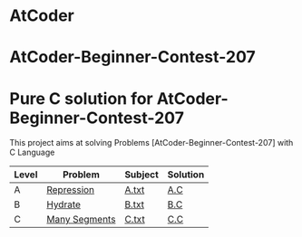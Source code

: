 # AtCoder
# AtCoder-Beginner-Contest-207
Pure C solution for AtCoder-Beginner-Contest-207
============================

This project aims at solving Problems [AtCoder-Beginner-Contest-207] with C Language 

| Level    | Problem                                            | Subject         | Solution          |
| --- | ---------------------------------------------------- | -------- | ----------------- |
| A   | [Repression]                             | [A.txt](https://github.com/ael-bekk/AtCoder-Beginner-Contest-207/blob/main/A__Repression/Subject.txt)   | [A.C](https://github.com/ael-bekk/AtCoder-Beginner-Contest-207/blob/main/A__Repression/A__Repression.c) |
| B   | [Hydrate]                                         |[B.txt](https://github.com/ael-bekk/AtCoder-Beginner-Contest-207/blob/main/B__Hydrate/Subject.txt)  | [B.C](https://github.com/ael-bekk/AtCoder-Beginner-Contest-207/blob/main/B__Hydrate/B__Hydrate.c)      |
| C   | [Many Segments]           | [C.txt](https://github.com/ael-bekk/AtCoder-Beginner-Contest-207/blob/main/C__Many/Subject.txt)  | [C.C](https://github.com/ael-bekk/AtCoder-Beginner-Contest-207/blob/main/C__Many/C__Many.c)               |

[Repression]: https://atcoder.jp/contests/abc207/tasks/abc207_a
[Hydrate]: https://atcoder.jp/contests/abc207/tasks/abc207_b
[Many Segments]: https://atcoder.jp/contests/abc207/tasks/abc207_c

